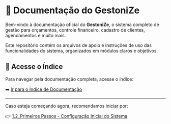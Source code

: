 # 📘 Documentação do GestoniZe

Bem-vindo à documentação oficial do **GestoniZe**, o sistema completo de gestão para orçamentos, controle financeiro, cadastro de clientes, agendamentos e muito mais.

Este repositório contém os arquivos de apoio e instruções de uso das funcionalidades do sistema, organizados em módulos claros e objetivos.

## 📂 Acesse o Índice

Para navegar pela documentação completa, acesse o índice:

➡️ [Ir para o Índice de Documentação](./1.a_Indice.md)

---

Caso esteja começando agora, recomendamos iniciar por:

👉 [1.2_Primeiros Passos - Configuração Inicial do Sistema](./1.2_Primeiros_Passos.md)
